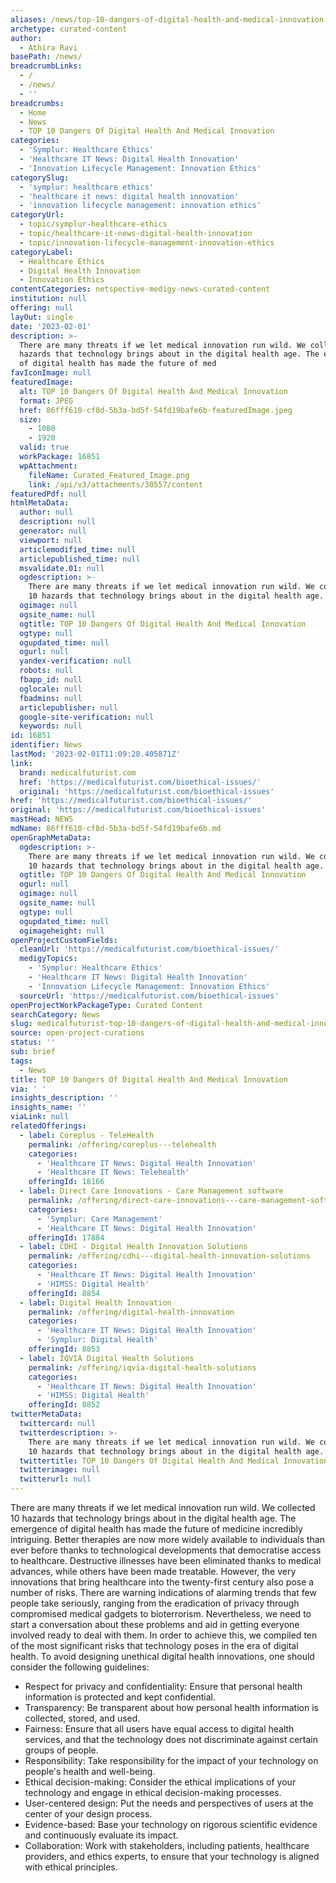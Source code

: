 ```yaml
---
aliases: /news/top-10-dangers-of-digital-health-and-medical-innovation
archetype: curated-content
author:
  - Athira Ravi
basePath: /news/
breadcrumbLinks:
  - /
  - /news/
  - ''
breadcrumbs:
  - Home
  - News
  - TOP 10 Dangers Of Digital Health And Medical Innovation
categories:
  - 'Symplur: Healthcare Ethics'
  - 'Healthcare IT News: Digital Health Innovation'
  - 'Innovation Lifecycle Management: Innovation Ethics'
categorySlug:
  - 'symplur: healthcare ethics'
  - 'healthcare it news: digital health innovation'
  - 'innovation lifecycle management: innovation ethics'
categoryUrl:
  - topic/symplur-healthcare-ethics
  - topic/healthcare-it-news-digital-health-innovation
  - topic/innovation-lifecycle-management-innovation-ethics
categoryLabel:
  - Healthcare Ethics
  - Digital Health Innovation
  - Innovation Ethics
contentCategories: netspective-medigy-news-curated-content
institution: null
offering: null
layOut: single
date: '2023-02-01'
description: >-
  There are many threats if we let medical innovation run wild. We collected 10
  hazards that technology brings about in the digital health age. The emergence
  of digital health has made the future of med
favIconImage: null
featuredImage:
  alt: TOP 10 Dangers Of Digital Health And Medical Innovation
  format: JPEG
  href: 86fff610-cf8d-5b3a-bd5f-54fd19bafe6b-featuredImage.jpeg
  size:
    - 1080
    - 1920
  valid: true
  workPackage: 16851
  wpAttachment:
    fileName: Curated_Featured_Image.png
    link: /api/v3/attachments/30557/content
featuredPdf: null
htmlMetaData:
  author: null
  description: null
  generator: null
  viewport: null
  articlemodified_time: null
  articlepublished_time: null
  msvalidate.01: null
  ogdescription: >-
    There are many threats if we let medical innovation run wild. We collected
    10 hazards that technology brings about in the digital health age.
  ogimage: null
  ogsite_name: null
  ogtitle: TOP 10 Dangers Of Digital Health And Medical Innovation
  ogtype: null
  ogupdated_time: null
  ogurl: null
  yandex-verification: null
  robots: null
  fbapp_id: null
  oglocale: null
  fbadmins: null
  articlepublisher: null
  google-site-verification: null
  keywords: null
id: 16851
identifier: News
lastMod: '2023-02-01T11:09:28.405871Z'
link:
  brand: medicalfuturist.com
  href: 'https://medicalfuturist.com/bioethical-issues/'
  original: 'https://medicalfuturist.com/bioethical-issues'
href: 'https://medicalfuturist.com/bioethical-issues/'
original: 'https://medicalfuturist.com/bioethical-issues'
mastHead: NEWS
mdName: 86fff610-cf8d-5b3a-bd5f-54fd19bafe6b.md
openGraphMetaData:
  ogdescription: >-
    There are many threats if we let medical innovation run wild. We collected
    10 hazards that technology brings about in the digital health age.
  ogtitle: TOP 10 Dangers Of Digital Health And Medical Innovation
  ogurl: null
  ogimage: null
  ogsite_name: null
  ogtype: null
  ogupdated_time: null
  ogimageheight: null
openProjectCustomFields:
  cleanUrl: 'https://medicalfuturist.com/bioethical-issues/'
  medigyTopics:
    - 'Symplur: Healthcare Ethics'
    - 'Healthcare IT News: Digital Health Innovation'
    - 'Innovation Lifecycle Management: Innovation Ethics'
  sourceUrl: 'https://medicalfuturist.com/bioethical-issues'
openProjectWorkPackageType: Curated Content
searchCategory: News
slug: medicalfuturist-top-10-dangers-of-digital-health-and-medical-innovation
source: open-project-curations
status: ''
sub: brief
tags:
  - News
title: TOP 10 Dangers Of Digital Health And Medical Innovation
via: ' '
insights_description: ''
insights_name: ''
viaLink: null
relatedOfferings:
  - label: Coreplus - TeleHealth
    permalink: /offering/coreplus---telehealth
    categories:
      - 'Healthcare IT News: Digital Health Innovation'
      - 'Healthcare IT News: Telehealth'
    offeringId: 18166
  - label: Direct Care Innovations - Care Management software
    permalink: /offering/direct-care-innovations---care-management-software
    categories:
      - 'Symplur: Care Management'
      - 'Healthcare IT News: Digital Health Innovation'
    offeringId: 17884
  - label: CDHI - Digital Health Innovation Solutions
    permalink: /offering/cdhi---digital-health-innovation-solutions
    categories:
      - 'Healthcare IT News: Digital Health Innovation'
      - 'HIMSS: Digital Health'
    offeringId: 8854
  - label: Digital Health Innovation
    permalink: /offering/digital-health-innovation
    categories:
      - 'Healthcare IT News: Digital Health Innovation'
      - 'Symplur: Digital Health'
    offeringId: 8853
  - label: IQVIA Digital Health Solutions
    permalink: /offering/iqvia-digital-health-solutions
    categories:
      - 'Healthcare IT News: Digital Health Innovation'
      - 'HIMSS: Digital Health'
    offeringId: 8852
twitterMetaData:
  twittercard: null
  twitterdescription: >-
    There are many threats if we let medical innovation run wild. We collected
    10 hazards that technology brings about in the digital health age.
  twittertitle: TOP 10 Dangers Of Digital Health And Medical Innovation
  twitterimage: null
  twitterurl: null
---
```

<p>There are many threats if we let medical innovation run wild. We collected 10 hazards that technology brings about in the digital health age. The emergence of digital health has made the future of medicine incredibly intriguing. Better therapies are now more widely available to individuals than ever before thanks to technological developments that democratise access to healthcare. Destructive illnesses have been eliminated thanks to medical advances, while others have been made treatable. However, the very innovations that bring healthcare into the twenty-first century also pose a number of risks. There are warning indications of alarming trends that few people take seriously, ranging from the eradication of privacy through compromised medical gadgets to bioterrorism. Nevertheless, we need to start a conversation about these problems and aid in getting everyone involved ready to deal with them. In order to achieve this, we compiled ten of the most significant risks that technology poses in the era of digital health. To avoid designing unethical digital health innovations, one should consider the following guidelines:</p><ul><li>Respect for privacy and confidentiality: Ensure that personal health information is protected and kept confidential.</li><li>Transparency: Be transparent about how personal health information is collected, stored, and used.</li><li>Fairness: Ensure that all users have equal access to digital health services, and that the technology does not discriminate against certain groups of people.</li><li>Responsibility: Take responsibility for the impact of your technology on people's health and well-being.</li><li>Ethical decision-making: Consider the ethical implications of your technology and engage in ethical decision-making processes.</li><li>User-centered design: Put the needs and perspectives of users at the center of your design process.</li><li>Evidence-based: Base your technology on rigorous scientific evidence and continuously evaluate its impact.</li><li>Collaboration: Work with stakeholders, including patients, healthcare providers, and ethics experts, to ensure that your technology is aligned with ethical principles.</li></ul>